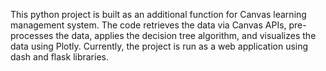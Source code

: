 This python project is built as an additional function for Canvas learning management system. The code retrieves the data via Canvas APIs, pre-processes the data, applies the decision tree algorithm, and visualizes the data using Plotly. Currently, the project is run as a web application using dash and flask libraries. 
